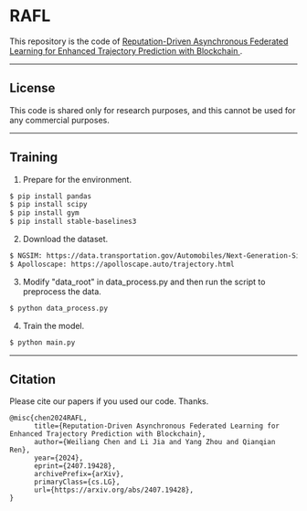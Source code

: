 # RAFL

This repository is the code of [Reputation-Driven Asynchronous Federated Learning for Enhanced Trajectory Prediction with Blockchain
](https://arxiv.org/abs/2407.19428). 

___
## License
This code is shared only for research purposes, and this cannot be used for any commercial purposes. 

___
## Training 
1. Prepare for the environment.
``` Bash
$ pip install pandas
$ pip install scipy
$ pip install gym
$ pip install stable-baselines3
```
2. Download the dataset. 
``` Bash
$ NGSIM: https://data.transportation.gov/Automobiles/Next-Generation-Simulation-NGSIM-Vehicle-Trajector/8ect-6jqj/about_data
$ Apolloscape: https://apolloscape.auto/trajectory.html
```

3. Modify "data_root" in data_process.py and then run the script to preprocess the data. 
``` Bash
$ python data_process.py
```

4. Train the model.
``` Bash
$ python main.py
```
___
## Citation
Please cite our papers if you used our code. Thanks.
``` 
@misc{chen2024RAFL,
      title={Reputation-Driven Asynchronous Federated Learning for Enhanced Trajectory Prediction with Blockchain}, 
      author={Weiliang Chen and Li Jia and Yang Zhou and Qianqian Ren},
      year={2024},
      eprint={2407.19428},
      archivePrefix={arXiv},
      primaryClass={cs.LG},
      url={https://arxiv.org/abs/2407.19428}, 
}
```
